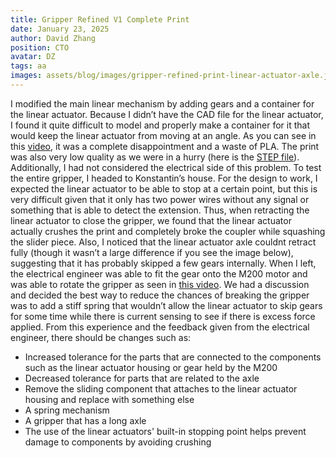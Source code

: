 ```yaml
---
title: Gripper Refined V1 Complete Print
date: January 23, 2025
author: David Zhang
position: CTO
avatar: DZ
tags: aa
images: assets/blog/images/gripper-refined-print-linear-actuator-axle.jpg, assets/blog/images/gripper-refined-print-m200.jpg
---
```


I modified the main linear mechanism by adding gears and a container for the linear actuator. Because I didn’t have the CAD file for the linear actuator, I found it quite difficult to model and properly make a container for it that would keep the linear actuator from moving at an angle. As you can see in this [video](https://youtu.be/E-dHsgfKOfo), it was a complete disappointment and a waste of PLA. The print was also very low quality as we were in a hurry (here is the [STEP file](https://drive.google.com/file/d/1SJOKX2HULdFf48tS1fz4IHvbFKGeJHQl/view?usp=sharing)). Additionally, I had not considered the electrical side of this problem. To test the entire gripper, I headed to Konstantin’s house. For the design to work, I expected the linear actuator to be able to stop at a certain point, but this is very difficult given that it only has two power wires without any signal or something that is able to detect the extension. Thus, when retracting the linear actuator to close the gripper, we found that the linear actuator actually crushes the print and completely broke the coupler while squashing the slider piece. Also, I noticed that the linear actuator axle couldnt retract fully (though it wasn’t a large difference if you see the image below), suggesting that it has probably skipped a few gears internally. When I left, the electrical engineer was able to fit the gear onto the M200 motor and was able to rotate the gripper as seen in [this video](https://youtu.be/4bq-KlKKDm0). We had a discussion and decided the best way to reduce the chances of breaking the gripper was to add a stiff spring that wouldn’t allow the linear actuator to skip gears for some time while there is current sensing to see if there is excess force applied. From this experience and the feedback given from the electrical engineer, there should be changes such as:
- Increased tolerance for the parts that are connected to the components such as the linear actuator housing or gear held by the M200
- Decreased tolerance for parts that are related to the axle 
- Remove the sliding component that attaches to the linear actuator housing and replace with something else 
- A spring mechanism
- A gripper that has a long axle 
- The use of the linear actuators' built-in stopping point helps prevent damage to components by avoiding crushing

